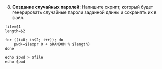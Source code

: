 8. **Создание случайных паролей:**
   Напишите скрипт, который будет генерировать случайные пароли заданной длины и сохранять их в файл.

```
file=$1
length=$2

for ((i=0; i<$2; i++)); do
	pwd+=$(expr 0 + $RANDOM % $length)
done

echo $pwd > $file
echo $pwd
```
